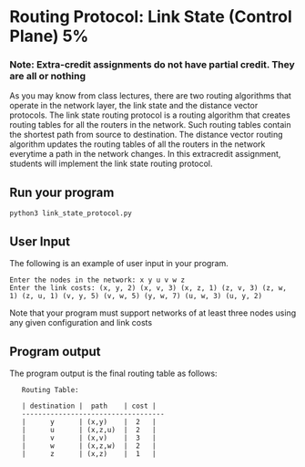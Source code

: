 # Routing Protocol: Link State (Control Plane) 5%

### Note: Extra-credit assignments do not have partial credit. They are all or nothing

As you may know from class lectures, there are two routing algorithms that operate in the network layer, the link state and the distance vector protocols. The link state routing protocol is a routing algorithm that creates routing tables for all the routers in the network. Such routing tables contain the shortest path from source to destination. The distance vector routing algorithm updates the routing tables of all the routers in the network everytime a path in the network changes. In this extracredit assignment, students will implement the link state routing protocol.

## Run your program

```shell script
python3 link_state_protocol.py
```
## User Input 

The following is an example of user input in your program. 


```shell script
Enter the nodes in the network: x y u v w z
Enter the link costs: (x, y, 2) (x, v, 3) (x, z, 1) (z, v, 3) (z, w, 1) (z, u, 1) (v, y, 5) (v, w, 5) (y, w, 7) (u, w, 3) (u, y, 2)
```

Note that your program must support networks of at least three nodes using any given configuration and link costs

## Program output 

The program output is the final routing table as follows:

```shell script
   Routing Table: 
   
   | destination |  path    | cost |
   -----------------------------------
   |      y      | (x,y)    |  2   |
   |      u      | (x,z,u)  |  2   |
   |      v      | (x,v)    |  3   |
   |      w      | (x,z,w)  |  2   |
   |      z      | (x,z)    |  1   |
   
```



